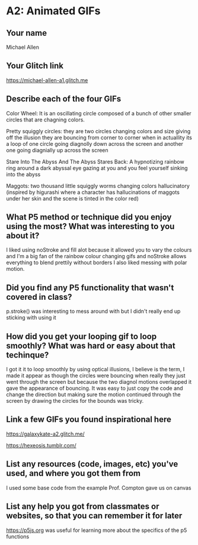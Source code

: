 # A2: Animated GIFs

## Your name
Michael Allen

## Your Glitch link
https://michael-allen-a1.glitch.me



## Describe each of the four GIFs 
Color Wheel: It is an oscillating circle composed of a bunch of other smaller circles that are chagning colors.

Pretty squiggly circles: they are two circles changing colors and size giving off the illusion they are bouncing from corner to corner when 
in actuallity its a loop of one circle going diagnolly down across the screen and another one going diagnially up across the screen

Stare Into The Abyss And The Abyss Stares Back: A hypnotizing rainbow ring around a dark abyssal eye gazing at you and you feel yourself sinking into the abyss

Maggots: two thousand little squiggly worms changing colors hallucinatory 
(inspired by higurashi where a character has hallucinations of maggots under her skin and the scene is tinted in the color red) 
## What P5 method or technique did you enjoy using the most? What was interesting to you about it?

I liked using noStroke and fill alot because it allowed you to vary the colours and I'm a big fan of the rainbow colour changing gifs
and noStroke allows everything to blend prettily without borders
I also liked messing with polar motion.

## Did you find any P5 functionality that wasn't covered in class?
 
p.stroke() was interesting to mess around with but I didn't really end up sticking with using it


## How did you get your looping gif to loop smoothly? What was hard or easy about that techinque?
 
I got it it to loop smoothly by using optical illusions, I believe is the term, I made it appear as though the circles were bouncing when really they just
went through the screen but because the two diagnol motions overlapped it gave the appearance of bouncing.
It was easy to just copy the code and change the direction but making sure the motion continued through the screen by drawing the circles for the bounds was tricky.


## Link a few GIFs you found inspirational here

https://galaxykate-a2.glitch.me/

https://hexeosis.tumblr.com/

## List any resources (code, images, etc) you've used, and where you got them from

I used some base code from the example Prof. Compton gave us on canvas 

## List any help you got from classmates or websites, so that you can remember it for later

https://p5js.org was useful for learning more about the specifics of the p5 functions